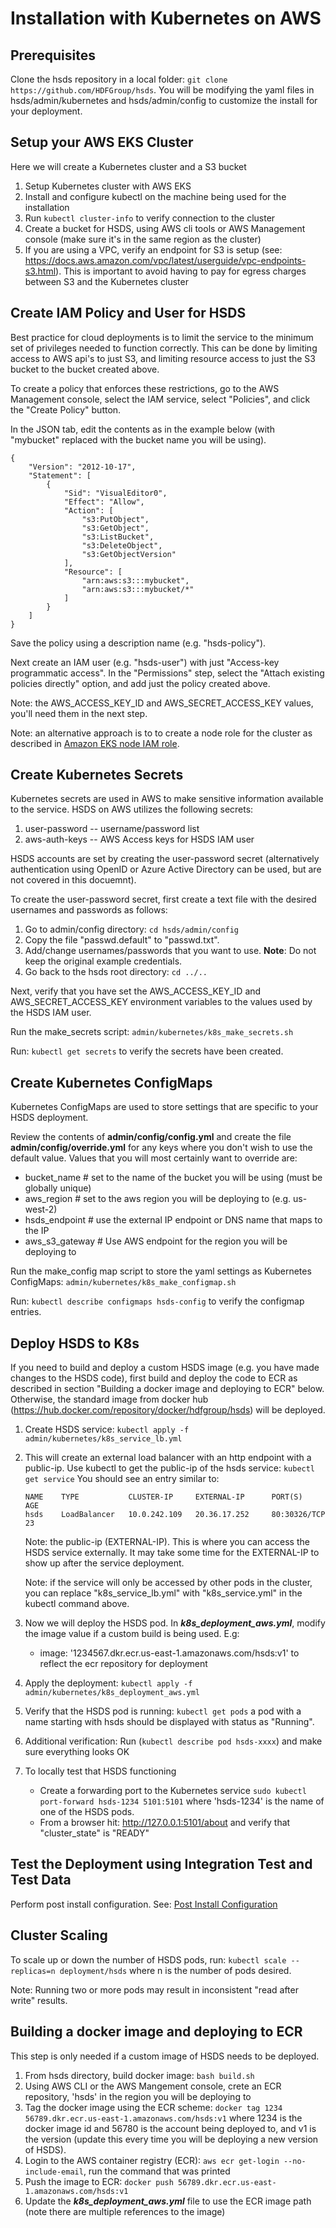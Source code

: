 Installation with Kubernetes on AWS
===================================

Prerequisites
-------------

Clone the hsds repository in a local folder: `git clone https://github.com/HDFGroup/hsds`.  You will be modifying
the yaml files in hsds/admin/kubernetes and hsds/admin/config to customize the install for your deployment.

Setup your AWS EKS Cluster
--------------------------

Here we will create a Kubernetes cluster and a S3 bucket

1. Setup Kubernetes cluster with AWS EKS
2. Install and configure kubectl on the machine being used for the installation
3. Run `kubectl cluster-info` to verify connection to the cluster
4. Create a bucket for HSDS, using AWS cli tools or AWS Management console (make sure it's in the same region as the cluster)
5. If you are using a VPC, verify an endpoint for S3 is setup (see: <https://docs.aws.amazon.com/vpc/latest/userguide/vpc-endpoints-s3.html>).  This is important to avoid having to pay for egress charges between S3 and the Kubernetes cluster

Create IAM Policy and User for HSDS
-----------------------------------

Best practice for cloud deployments is to limit the service to the minimum set of privileges 
needed to function correctly.  This can be done by limiting access to AWS api's to just S3,
and limiting resource access to just the S3 bucket to the bucket created above.

To create a policy that enforces these restrictions, go to the AWS Management console, select the
IAM service, select "Policies", and click the "Create Policy" button.

In the JSON tab, edit the contents as in the example below (with "mybucket" replaced with the bucket
name you will be using).


    {
        "Version": "2012-10-17",
        "Statement": [
            {
                "Sid": "VisualEditor0",
                "Effect": "Allow",
                "Action": [
                    "s3:PutObject",
                    "s3:GetObject",
                    "s3:ListBucket",
                    "s3:DeleteObject",
                    "s3:GetObjectVersion"
                ],
                "Resource": [
                    "arn:aws:s3:::mybucket",
                    "arn:aws:s3:::mybucket/*"
                ]
            }
        ]
    }


Save the policy using a description name (e.g. "hsds-policy").

Next create an IAM user (e.g. "hsds-user") with just "Access-key programmatic access".  In the "Permissions" step, select the "Attach existing policies directly" option, and add just the policy
created above.

Note: the AWS_ACCESS_KEY_ID and AWS_SECRET_ACCESS_KEY values, you'll need them in the next step.

Note: an alternative approach is to to create a node role for the cluster as described in [Amazon EKS node IAM role](https://docs.aws.amazon.com/eks/latest/userguide/create-node-role.html).


Create Kubernetes Secrets
-------------------------

Kubernetes secrets are used in AWS to make sensitive information available to the service.
HSDS on AWS utilizes the following secrets:

1. user-password -- username/password list
2. aws-auth-keys -- AWS Access keys for HSDS IAM user

HSDS accounts are set by creating the user-password secret (alternatively authentication using OpenID or Azure Active Directory can be used, but are not covered in this docuemnt).

To create the user-password secret, first create a text file with the desired usernames and passwords as follows:

1. Go to admin/config directory: `cd hsds/admin/config`
2. Copy the file "passwd.default" to "passwd.txt".
3. Add/change usernames/passwords that you want to use. **Note**: Do not keep the original example credentials.
4. Go back to the hsds root directory: `cd ../..`

Next, verify that you have set the AWS_ACCESS_KEY_ID and AWS_SECRET_ACCESS_KEY environment variables
to the values used by the HSDS IAM user.

Run the make_secrets script: `admin/kubernetes/k8s_make_secrets.sh`

Run: `kubectl get secrets` to verify the secrets have been created.

Create Kubernetes ConfigMaps
----------------------------

Kubernetes ConfigMaps are used to store settings that are specific to your HSDS deployment.

Review the contents of **admin/config/config.yml** and create the file **admin/config/override.yml** for any keys where you don't 
wish to use the default value.  Values that you will most certainly want to override are:

* bucket_name # set to the name of the bucket you will be using (must be globally unique)
* aws_region  # set to the aws region you will be deploying to (e.g. us-west-2)
* hsds_endpoint # use the external IP endpoint or DNS name that maps to the IP
* aws_s3_gateway # Use AWS endpoint for the region you will be deploying to

Run the make_config map script to store the yaml settings as Kubernetes ConfigMaps: `admin/kubernetes/k8s_make_configmap.sh`

Run: `kubectl describe configmaps hsds-config` to verify the configmap entries.


Deploy HSDS to K8s
------------------

If you need to build and deploy a custom HSDS image (e.g. you have made changes to the HSDS code), first build and deploy the code to ECR as described in section "Building a docker image and deploying to ECR" below.  Otherwise, the standard image from docker hub (<https://hub.docker.com/repository/docker/hdfgroup/hsds>) will be deployed.

1. Create HSDS service: `kubectl apply -f admin/kubernetes/k8s_service_lb.yml`
2. This will create an external load balancer with an http endpoint with a public-ip.
   Use kubectl to get the public-ip of the hsds service: `kubectl get service`
   You should see an entry similar to:

       NAME    TYPE           CLUSTER-IP     EXTERNAL-IP      PORT(S)        AGE
       hsds    LoadBalancer   10.0.242.109   20.36.17.252     80:30326/TCP   23

   Note: the public-ip (EXTERNAL-IP). This is where you can access the HSDS service externally. It may take some time for the EXTERNAL-IP to show up after the service deployment.

   Note: if the service will only be accessed by other pods in the cluster, you can replace 
   "k8s_service_lb.yml" with "k8s_service.yml" in the kubectl command above.
3. Now we will deploy the HSDS pod. In ***k8s_deployment_aws.yml***, modify the image value if a custom build is being used.  E.g:
    * image: '1234567.dkr.ecr.us-east-1.amazonaws.com/hsds:v1' to reflect the ecr repository for deployment
4. Apply the deployment: `kubectl apply -f admin/kubernetes/k8s_deployment_aws.yml`
5. Verify that the HSDS pod is running: `kubectl get pods`  a pod with a name starting with hsds should be displayed with status as "Running".
6. Additional verification: Run (`kubectl describe pod hsds-xxxx`) and make sure everything looks OK
7. To locally test that HSDS functioning
    * Create a forwarding port to the Kubernetes service `sudo kubectl port-forward hsds-1234 5101:5101` where 'hsds-1234' is the name of one of the HSDS pods. 
    * From a browser hit: <http://127.0.0.1:5101/about> and verify that "cluster_state" is "READY"

Test the Deployment using Integration Test and Test Data
--------------------------------------------------------

Perform post install configuration.   See: [Post Install Configuration](post_install.md)

Cluster Scaling
---------------

To scale up or down the number of HSDS pods, run:
`kubectl scale --replicas=n deployment/hsds` where n is the number of pods desired.

Note: Running two or more pods may result in inconsistent "read after write" results.  

Building a docker image and deploying to ECR
--------------------------------------------

This step is only needed if a custom image of HSDS needs to be deployed.

1. From hsds directory, build docker image: `bash build.sh`
2. Using AWS CLI or the AWS Mangement console, crete an ECR repository, 'hsds' in the region you will be deploying to
3. Tag the docker image using the ECR scheme: `docker tag 1234 56789.dkr.ecr.us-east-1.amazonaws.com/hsds:v1` where 1234 is the docker image id and 56780 is the account being deployed to, and v1 is the version (update this every time you will be deploying a new version of HSDS).
4. Login to the AWS container registry (ECR): `aws ecr get-login --no-include-email`, run the command that was printed
5. Push the image to ECR: `docker push 56789.dkr.ecr.us-east-1.amazonaws.com/hsds:v1`
6. Update the ***k8s_deployment_aws.yml*** file to use the ECR image path (note there are multiple references to the image)
